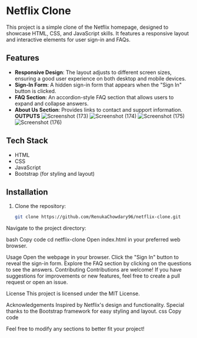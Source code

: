 # Netflix Clone

This project is a simple clone of the Netflix homepage, designed to showcase HTML, CSS, and JavaScript skills. It features a responsive layout and interactive elements for user sign-in and FAQs.

## Features

- **Responsive Design**: The layout adjusts to different screen sizes, ensuring a good user experience on both desktop and mobile devices.
- **Sign-In Form**: A hidden sign-in form that appears when the "Sign In" button is clicked.
- **FAQ Section**: An accordion-style FAQ section that allows users to expand and collapse answers.
- **About Us Section**: Provides links to contact and support information.
 **OUTPUTS**
  ![Screenshot (173)](https://github.com/user-attachments/assets/f7fcbf82-9eea-4463-822c-24dadd665596)
![Screenshot (174)](https://github.com/user-attachments/assets/42eac983-cea7-476b-8fdd-ce787bb7a6de)
![Screenshot (175)](https://github.com/user-attachments/assets/cbf7a6c7-7995-4e2e-af8b-a37635b1f7f0)
![Screenshot (176)](https://github.com/user-attachments/assets/a1a23a28-0456-4ef2-8b5e-47f8a3af6f1b)

## Tech Stack

- HTML
- CSS
- JavaScript
- Bootstrap (for styling and layout)

## Installation

1. Clone the repository:
   ```bash
   git clone https://github.com/RenukaChowdary96/netflix-clone.git
Navigate to the project directory:

bash
Copy code
cd netflix-clone
Open index.html in your preferred web browser.


Usage
Open the webpage in your browser.
Click the "Sign In" button to reveal the sign-in form.
Explore the FAQ section by clicking on the questions to see the answers.
Contributing
Contributions are welcome! If you have suggestions for improvements or new features, feel free to create a pull request or open an issue.

License
This project is licensed under the MIT License.

Acknowledgements
Inspired by Netflix's design and functionality.
Special thanks to the Bootstrap framework for easy styling and layout.
css
Copy code

Feel free to modify any sections to better fit your project!
